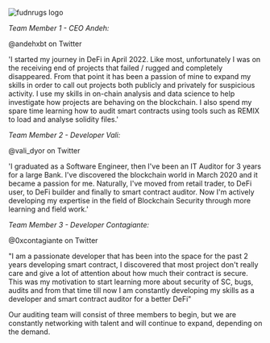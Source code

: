![fudnrugs logo](https://user-images.githubusercontent.com/104836635/184762032-eb1b9162-66fa-4ee8-8c03-5982cc683814.png)

*Team Member 1 - CEO Andeh:* 

@andehxbt on Twitter

'I started my journey in DeFi in April 2022. Like most, unfortunately I was on the receiving end of projects that failed / rugged and completely disappeared. From that point it has been a passion of mine to expand my skills in order to call out projects both publicly and privately for suspicious activity. I use my skills in on-chain analysis and data science to help investigate how projects are behaving on the blockchain. I also spend my spare time learning how to audit smart contracts using tools such as REMIX to load and analyse solidity files.'

*Team Member 2 - Developer Vali:*

@vali_dyor on Twitter

'I graduated as a Software Engineer, then I've been an IT Auditor for 3 years for a large Bank.
I've discovered the blockchain world in March 2020 and it became a passion for me. 
Naturally, I've moved from retail trader, to DeFi user, to DeFi builder and finally to smart contract auditor. 
Now I'm actively developing my expertise in the field of Blockchain Security through more learning and field work.'

*Team Member 3 - Developer Contagiante:*

@0xcontagiante on Twitter 

"I am a passionate developer that has been into the space for the past 2 years developing smart contract, I discovered that most project don't really care and give a lot of attention about how much their contract is secure. This was my motivation to start learning more about security of SC, bugs, audits and from that time till now I am constantly developing my skills as a developer and smart contract auditor for a better DeFi"

Our auditing team will consist of three members to begin, but we are constantly networking with talent and will continue to expand, depending on the demand.
